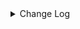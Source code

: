 <details><summary> Change Log </summary>

| Change | Commit | Version |
| --- | --- | --- |
|[improve] http connector options (#8969)|https://github.com/apache/seatunnel/commit/63ff9f910a|2.3.10|
|[Feature][Connector-V2] Support TableSourceFactory/TableSinkFactory on http (#5816)|https://github.com/apache/seatunnel/commit/6f49ec6ead|2.3.4|
|[Improve][build] Give the maven module a human readable name (#4114)|https://github.com/apache/seatunnel/commit/d7cd601051|2.3.1|
|[Improve][Project] Code format with spotless plugin. (#4101)|https://github.com/apache/seatunnel/commit/a2ab166561|2.3.1|
|[Feature][Connector-V2][Persistiq]Add Persistiq source connector (#3460)|https://github.com/apache/seatunnel/commit/aec3912edf|2.3.1|

</details>
